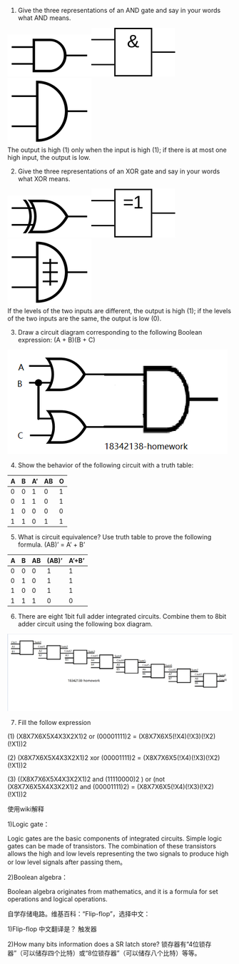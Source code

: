 1) Give the three representations of an AND gate and say in your words what AND means.   

![](images/andgate01.png)![](images/andgate02.png)![](images/andgate03.png)     
The output is high (1) only when the input is high (1); if there is at most one high input, the output is low.
   
2) Give the three representations of an XOR gate and say in your words what XOR means.    

![](images/xorgate01.png)![](images/xorgate02.png)![](images/xorgate03.png)     
If the levels of the two inputs are different, the output is high (1); if the levels of the two inputs are the same, the output is low (0).

3) Draw a circuit diagram corresponding to the following Boolean expression: (A + B)(B + C)   

![](images/（3）.jpg)

4) Show the behavior of the following circuit with a truth table:   

|A|B|A’|AB|O|
|-|-|-|-|-|
|0|0|1|0|1|    
|0|1|1|0|1|    
|1|0|0|0|0|    
|1|1|0|1|1|    

5) What is circuit equivalence? Use truth table to prove the
following formula.
(AB)’ = A’ + B’

|A|B|AB|(AB)’|A’+B’|
|-|-|-|-|-|
|0|0|0|1|1|
|0|1|0|1|1|
|1|0|0|1|1|
|1|1|1|0|0|    

6) There are eight 1bit full adder integrated circuits. Combine them to 8bit adder
circuit using the following box diagram.

![](images/（6）.jpg)

7) Fill the follow expression   

(1) (X8X7X6X5X4X3X2X1)2 or (00001111)2 = (X8X7X6X5(!X4)(!X3)(!X2)(!X1))2

(2) (X8X7X6X5X4X3X2X1)2 xor (00001111)2 = (X8X7X6X5(!X4)(!X3)(!X2)(!X1))2

(3) ((X8X7X6X5X4X3X2X1)2 and (11110000)2 ) or (not (X8X7X6X5X4X3X2X1)2 and (00001111)2) = (X8X7X6X5(!X4)(!X3)(!X2)(!X1))2      
      
使用wiki解释

1)Logic gate：     

Logic gates are the basic components of integrated circuits. Simple logic gates can be made of transistors. The combination of these transistors allows the high and low levels representing the two signals to produce high or low level signals after passing them。

2)Boolean algebra：

Boolean algebra originates from mathematics, and it is a formula for set operations and logical operations.

自学存储电路。维基百科：“Flip-flop”，选择中文：    

1)Flip-flop 中文翻译是？ 触发器     

2)How many bits information does a SR latch store?
锁存器有“4位锁存器”（可以储存四个比特）或“8位锁存器”（可以储存八个比特）等等。










